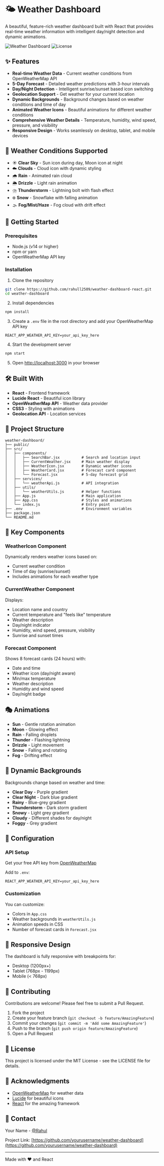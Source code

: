 # 🌤️ Weather Dashboard

A beautiful, feature-rich weather dashboard built with React that provides real-time weather information with intelligent day/night detection and dynamic animations.

![Weather Dashboard](https://img.shields.io/badge/React-18.x-blue.svg)
![License](https://img.shields.io/badge/license-MIT-green.svg)

## ✨ Features

- **Real-time Weather Data** - Current weather conditions from OpenWeatherMap API
- **5-Day Forecast** - Detailed weather predictions with 3-hour intervals
- **Day/Night Detection** - Intelligent sunrise/sunset based icon switching
- **Geolocation Support** - Get weather for your current location
- **Dynamic Backgrounds** - Background changes based on weather conditions and time of day
- **Animated Weather Icons** - Beautiful animations for different weather conditions
- **Comprehensive Weather Details** - Temperature, humidity, wind speed, pressure, and visibility
- **Responsive Design** - Works seamlessly on desktop, tablet, and mobile devices

## 🌟 Weather Conditions Supported

- ☀️ **Clear Sky** - Sun icon during day, Moon icon at night
- ☁️ **Clouds** - Cloud icon with dynamic styling
- 🌧️ **Rain** - Animated rain cloud
- 🌦️ **Drizzle** - Light rain animation
- ⛈️ **Thunderstorm** - Lightning bolt with flash effect
- ❄️ **Snow** - Snowflake with falling animation
- 🌫️ **Fog/Mist/Haze** - Fog cloud with drift effect

## 🚀 Getting Started

### Prerequisites

- Node.js (v14 or higher)
- npm or yarn
- OpenWeatherMap API key

### Installation

1. Clone the repository
```bash
git clone https://github.com/rahull2509/weather-dashboard-react.git
cd weather-dashboard
```

2. Install dependencies
```bash
npm install
```

3. Create a `.env` file in the root directory and add your OpenWeatherMap API key
```env
REACT_APP_WEATHER_API_KEY=your_api_key_here
```

4. Start the development server
```bash
npm start
```

5. Open [http://localhost:3000](http://localhost:3000) in your browser

## 🛠️ Built With

- **React** - Frontend framework
- **Lucide React** - Beautiful icon library
- **OpenWeatherMap API** - Weather data provider
- **CSS3** - Styling with animations
- **Geolocation API** - Location services

## 📁 Project Structure

```
weather-dashboard/
├── public/
├── src/
│   ├── components/
│   │   ├── SearchBar.jsx          # Search and location input
│   │   ├── CurrentWeather.jsx     # Main weather display
│   │   ├── WeatherIcon.jsx        # Dynamic weather icons
│   │   ├── WeatherCard.jsx        # Forecast card component
│   │   └── Forecast.jsx           # 5-day forecast grid
│   ├── services/
│   │   └── weatherApi.js          # API integration
│   ├── utils/
│   │   └── weatherUtils.js        # Helper functions
│   ├── App.js                     # Main application
│   ├── App.css                    # Styles and animations
│   └── index.js                   # Entry point
├── .env                           # Environment variables
├── package.json
└── README.md
```

## 🎨 Key Components

### WeatherIcon Component
Dynamically renders weather icons based on:
- Current weather condition
- Time of day (sunrise/sunset)
- Includes animations for each weather type

### CurrentWeather Component
Displays:
- Location name and country
- Current temperature and "feels like" temperature
- Weather description
- Day/night indicator
- Humidity, wind speed, pressure, visibility
- Sunrise and sunset times

### Forecast Component
Shows 8 forecast cards (24 hours) with:
- Date and time
- Weather icon (day/night aware)
- Min/max temperature
- Weather description
- Humidity and wind speed
- Day/night badge

## 🎭 Animations

- **Sun** - Gentle rotation animation
- **Moon** - Glowing effect
- **Rain** - Falling droplets
- **Thunder** - Flashing lightning
- **Drizzle** - Light movement
- **Snow** - Falling and rotating
- **Fog** - Drifting effect

## 🌈 Dynamic Backgrounds

Backgrounds change based on weather and time:
- **Clear Day** - Purple gradient
- **Clear Night** - Dark blue gradient
- **Rainy** - Blue-grey gradient
- **Thunderstorm** - Dark storm gradient
- **Snowy** - Light grey gradient
- **Cloudy** - Different shades for day/night
- **Foggy** - Grey gradient

## 🔧 Configuration

### API Setup

Get your free API key from [OpenWeatherMap](https://openweathermap.org/api)

Add to `.env`:
```env
REACT_APP_WEATHER_API_KEY=your_api_key_here
```

### Customization

You can customize:
- Colors in `App.css`
- Weather backgrounds in `weatherUtils.js`
- Animation speeds in CSS
- Number of forecast cards in `Forecast.jsx`

## 📱 Responsive Design

The dashboard is fully responsive with breakpoints for:
- Desktop (1200px+)
- Tablet (768px - 1199px)
- Mobile (< 768px)

## 🤝 Contributing

Contributions are welcome! Please feel free to submit a Pull Request.

1. Fork the project
2. Create your feature branch (`git checkout -b feature/AmazingFeature`)
3. Commit your changes (`git commit -m 'Add some AmazingFeature'`)
4. Push to the branch (`git push origin feature/AmazingFeature`)
5. Open a Pull Request

## 📝 License

This project is licensed under the MIT License - see the LICENSE file for details.

## 🙏 Acknowledgments

- [OpenWeatherMap](https://openweathermap.org/) for weather data
- [Lucide](https://lucide.dev/) for beautiful icons
- [React](https://reactjs.org/) for the amazing framework

## 📧 Contact

Your Name - [@Rahul](https://twitter.com/yourtwitter)

Project Link: [https://github.com/yourusername/weather-dashboard](https://github.com/yourusername/weather-dashboard)

---

Made with ❤️ and React
